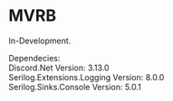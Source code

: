 # MVRB

In-Development.

Dependecies:    
Discord.Net Version: 3.13.0    
Serilog.Extensions.Logging Version: 8.0.0    
Serilog.Sinks.Console Version: 5.0.1    
